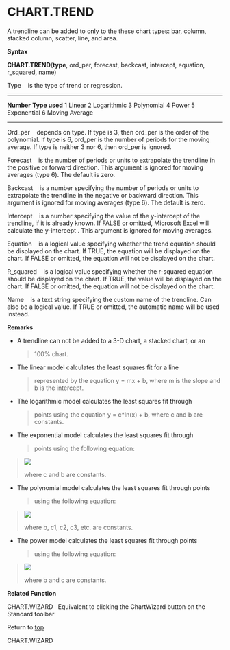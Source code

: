 CHART.TREND
===========

A trendline can be added to only to the these chart types: bar, column,
stacked column, scatter, line, and area.

**Syntax**

**CHART.TREND**(**type**, ord\_per, forecast, backcast, intercept,
equation, r\_squared, name)

Type    is the type of trend or regression.

  ------------ ----------------
  **Number**   **Type used**
  1            Linear
  2            Logarithmic
  3            Polynomial
  4            Power
  5            Exponential
  6            Moving Average
  ------------ ----------------

Ord\_per    depends on type. If type is 3, then ord\_per is the order of
the polynomial. If type is 6, ord\_per is the number of periods for the
moving average. If type is neither 3 nor 6, then ord\_per is ignored.

Forecast    is the number of periods or units to extrapolate the
trendline in the positive or forward direction. This argument is ignored
for moving averages (type 6). The default is zero.

Backcast    is a number specifying the number of periods or units to
extrapolate the trendline in the negative or backward direction. This
argument is ignored for moving averages (type 6). The default is zero.

Intercept    is a number specifying the value of the y-intercept of the
trendline, if it is already known. If FALSE or omitted, Microsoft Excel
will calculate the y-intercept . This argument is ignored for moving
averages.

Equation    is a logical value specifying whether the trend equation
should be displayed on the chart. If TRUE, the equation will be
displayed on the chart. If FALSE or omitted, the equation will not be
displayed on the chart.

R\_squared    is a logical value specifying whether the r-squared
equation should be displayed on the chart. If TRUE, the value will be
displayed on the chart. If FALSE or omitted, the equation will not be
displayed on the chart.

Name    is a text string specifying the custom name of the trendline.
Can also be a logical value. If TRUE or omitted, the automatic name will
be used instead.

**Remarks**

-   A trendline can not be added to a 3-D chart, a stacked chart, or an
    > 100% chart.

-   The linear model calculates the least squares fit for a line
    > represented by the equation y = mx + b, where m is the slope and b
    > is the intercept.

-   The logarithmic model calculates the least squares fit through
    > points using the equation y = c\*ln(x) + b, where c and b are
    > constants.

-   The exponential model calculates the least squares fit through
    > points using the following equation:

> ![](media/image9.png)
>
> where c and b are constants.

-   The polynomial model calculates the least squares fit through points
    > using the following equation:

> ![](media/image10.png)
>
> where b, c1, c2, c3, etc. are constants.

-   The power model calculates the least squares fit through points
    > using the following equation:

> ![](media/image11.png)
>
> where b and c are constants.

**Related Function**

CHART.WIZARD   Equivalent to clicking the ChartWizard button on the
Standard toolbar

Return to [top](#A)

CHART.WIZARD
